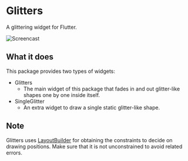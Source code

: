 # Glitters

A glittering widget for Flutter.

![Screencast](https://user-images.githubusercontent.com/20254485/83968159-29878f00-a902-11ea-8c95-320154181eb6.gif)

## What it does

This package provides two types of widgets:

* Glitters
    * The main widget of this package that fades in and out glitter-like shapes one by one inside itself.
* SingleGlitter
    * An extra widget to draw a single static glitter-like shape.

## Note

Glitters uses [LayoutBuilder](https://api.flutter.dev/flutter/widgets/LayoutBuilder-class.html)
for obtaining the constraints to decide on drawing positions.
Make sure that it is not unconstrained to avoid related errors.
